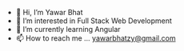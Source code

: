 - 👋 Hi, I’m Yawar Bhat
- 👀 I’m interested in Full Stack Web Development
- 🌱 I’m currently learning Angular
- 📫 How to reach me ... yawarbhatzy@gmail.com

<!---
Yawarzy/Yawarzy is a ✨ special ✨ repository because its `README.md` (this file) appears on your GitHub profile.
You can click the Preview link to take a look at your changes.
--->
